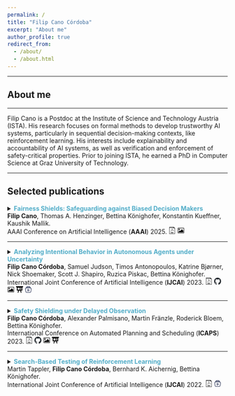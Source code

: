 ```yaml
---
permalink: /
title: "Filip Cano Córdoba"
excerpt: "About me"
author_profile: true
redirect_from:
  - /about/
  - /about.html
---
```


---
<!-- 

# \*\*  NOW  \*\*

---

[Link](https://doi.org/10.24963/ijcai.2023/42) to the paper and slides that for my presentation happening now.
<a href="./../files/ijcai23-slides.pptx" style="text-decoration: none;">
<img src="./../images/slides-icon.svg" width=16em title="Slides"/>
</a>

--- -->


<!-- # \*\*  NOW  \*\*

---

I am currently in Krete, Greece, to present our paper
<strong>
[Formal XAI via Syntax-Guided Synthesis](https://filipcano.org/files/isola23-paper.pdf)
</strong>
in the conference AISoLA 2023.

--- -->

<!-- # \*\*  NEW  \*\*
---
I was recently in Macao to present our paper
<strong>
[Analyzing Intentional Behavior in Autonomous Agents under Uncertainty](https://doi.org/10.24963/ijcai.2023/42)
</strong>
in the International Joint Conference of Artificial Intelligence (IJCAI). 

I also presented an extended abstract version of our paper 
<strong>
[Search-Based Testing of Reinforcement Learning](https://arxiv.org/abs/2205.04887)
</strong>
at the Joint AI Safety - Safe RL Workshop @ IJCAI'23.

---

<img src="./../files/ijcai23-poster-small.png" width="700px" title="poster"/>

<!-- <object data="./../files/ICAPS2023_Poster.pdf" type="application/pdf" width="700px" height="700px">
    <embed src="./../files/ICAPS2023_Poster.pdf">
        <p>This browser does not support PDFs. Please download the PDF to view it: <a href="./../files/ICAPS2023_Poster.pdf">Download PDF</a>.</p>
    </embed>
</object>
-->

## About me

---

Filip Cano is a Postdoc at the Institute of Science and Technology Austria (ISTA). His research focuses on formal methods to develop trustworthy AI systems, particularly in sequential decision-making contexts, like reinforcement learning. His interests include explainability and accountability of AI systems, as well as verification and enforcement of safety-critical properties. Prior to joining ISTA, he earned a PhD in Computer Science at Graz University of Technology.

<!-- Prior to joining TU Graz, he earned an MSc in Advanced Mathematics and Mathematical Engineering from BarcelonaTech in 2019. -->

---

## Selected publications



<details>
<summary> 
<strong style="color:#52adc8">Fairness Shields: Safeguarding against Biased Decision Makers</strong> <br>
 <strong>Filip Cano</strong>, Thomas A. Henzinger, Bettina Könighofer, Konstantin Kueffner, Kaushik Mallik.
<br>
AAAI Conference on Artificial Intelligence (<strong>AAAI</strong>) 2025.
<a href="https://ojs.aaai.org/index.php/AAAI/article/view/33719/35874"
style="text-decoration: none;">
<img src="./../images/pdf-svg.svg" width=16em title="pdf"/>
</a>
<a href="./../files/aaai25-poster.pdf" style="text-decoration: none;">
<img src="./../images/poster-icon.svg" width=16em title="Poster"/>
</a>
</summary>
<br>
<div style="margin-left: 2em">
<strong> Abstract: </strong>
As AI-based decision-makers increasingly influence decisions that affect humans, it is crucial to ensure their decisions are fair and unbiased. Most algorithms for fair decision-making provide probabilistic guarantees of fairness over the long run, not providing any guarantees at specific intervals, such as yearly or quarterly. In this paper, we introduce a novel neurosymbolic approach to guarantee fairness in every finite run through the use of a symbolic runtime enforcer called a *fairness shield*. The fairness shield monitors and minimally intervenes in the decision-maker’s decisions to ensure that fairness criteria are met either within a bounded horizon or periodically, while also minimizing the costs associated with such interventions as specified by a given cost function. Given a distribution over future decisions and their costs, we present algorithms to compute fairness shields by solving a bounded-horizon optimal control problem. We present synthesis algorithms for four types of fairness shields, each tailored to different operational settings. Our empirical evaluation demonstrates the effectiveness of these shields in ensuring fairness while maintaining cost efficiency across various scenarios.
<br>
<br>
</div>
</details>


---

<details>
<summary> 
<strong style="color:#52adc8">Analyzing Intentional Behavior in Autonomous Agents under Uncertainty</strong> <br>
<strong>Filip Cano Córdoba</strong>, Samuel Judson, Timos Antonopoulos, Katrine Bjørner, Nick Shoemaker, Scott J. Shapiro, Ruzica Piskac, Bettina Könighofer.
<br>
International Joint Conference of Artificial Intelligence (<strong>IJCAI</strong>) 2023.
<a href="https://www.ijcai.org/proceedings/2023/0042.pdf"
style="text-decoration: none;">
<img src="./../images/pdf-svg.svg" width=16em title="pdf"/>
</a>
<a href="https://github.com/filipcano/intentional-autonomous-agents" style="text-decoration: none;">
<img src="./../images/github-icon.svg" width=16em title="Repository"/>
</a>
<a href="./../files/ijcai23-poster.pdf" style="text-decoration: none;">
<img src="./../images/poster-icon.svg" width=16em title="Poster"/>
</a>
<a href="./../files/ijcai23-slides.pptx" style="text-decoration: none;">
<img src="./../images/slides-icon.svg" width=16em title="Slides"/>
</a>
<a href="https://recorder-v3.slideslive.com/?share=84865&s=0c054fdc-adfd-4ef6-8302-5a3f3710089b" style="text-decoration: none;">
<img src="./../images/video-icon.svg" width=16em title="Talk recording"/>
</a>
</summary>
<br>
<div style="margin-left: 2em">
<strong> Abstract: </strong>
Principled accountability for autonomous decision-making in uncertain environments requires distinguishing intentional outcomes from negligent designs from actual accidents. We propose analyzing the behavior of autonomous agents through a quantitative measure of the evidence of intentional behavior. We model an uncertain environment as a Markov Decision Process (MDP). For a given scenario, we rely on probabilistic model checking to compute the ability of the agent to influence reaching a certain event. We call this the scope of agency. We say that there is evidence of intentional behavior if the scope of agency is high and the decisions of the agent are close to being optimal for reaching the event. Our method applies counterfactual reasoning to automatically generate relevant scenarios that can be analyzed to increase the confidence of our assessment. In a case study, we show how our method can distinguish between 'intentional' and 'accidental' traffic collisions.
<br>
<br>
<details><summary>BibTex:</summary>
<pre>
@inproceedings{canocordoba2023analyzing,
  title={Analyzing Intentional Behavior in Autonomous Agents under Uncertainty},
  author={Cano C{\'o}rdoba, Filip and Judson, Samuel and Antonopoulos, Timos and Bj{\o}rner, Katrine and Shoemaker, Nicholas and Shapiro, Scott J and Piskac, Ruzica and K{\"o}nighofer, Bettina},
  booktitle = {Proceedings of the Thirty-Second International Joint Conference on Artificial Intelligence, {IJCAI} 2023},
  year={2023}
}

</pre>
</details>
</div>
</details>

---

<details>
<summary> 
<strong style="color:#52adc8">Safety Shielding under Delayed Observation</strong> <br>
<strong>Filip Cano Córdoba</strong>, Alexander Palmisano, Martin Fränzle, Roderick Bloem, Bettina Könighofer. 
<br>
International Conference on Automated Planning and Scheduling (<strong>ICAPS</strong>) 2023.
<a href="https://ojs.aaai.org/index.php/ICAPS/article/view/27181/26954" style="text-decoration: none;">
<img src="./../images/pdf-svg.svg" width=16em title="pdf"/>
</a>
<a href="https://github.com/filipcano/safety-shields-delayed" style="text-decoration: none;">
<img src="./../images/github-icon.svg" width=16em title="Repository"/>
</a>
<a href="./../files/icaps23-poster.pdf" style="text-decoration: none;">
<img src="./../images/poster-icon.svg" width=16em title="Poster"/>
</a>
<a href="./../files/icaps23-slides.pptx" style="text-decoration: none;">
<img src="./../images/slides-icon.svg" width=16em title="Slides"/>
</a>
</summary>
<br>
<div style="margin-left: 2em">
<strong> Abstract: </strong>
Agents operating in physical environments need to be able to handle delays in the input and output signals since neither data transmission nor sensing or actuating the environment are instantaneous. Shields are correct-by-construction runtime enforcers that guarantee safe execution by correcting any action that may cause a violation of a formal safety specification. Besides providing safety guarantees, shields should interfere minimally with the agent. Therefore, shields should pick the safe corrective actions in such a way that future interferences are most likely minimized. Current shielding approaches do not consider possible delays in the input signals in their safety analyses. In this paper, we address this issue. We propose synthesis algorithms to compute delay-resilient shields that guarantee safety under worst-case assumptions on the delays of the input signals. We also introduce novel heuristics for deciding between multiple corrective actions, designed to minimize future shield interferences caused by delays. As a further contribution, we present the first integration of shields in a realistic driving simulator. We implemented our delayed shields in the driving simulator Carla. We shield potentially unsafe autonomous driving agents in different safety-critical scenarios and show the effect of delays on the safety analysis.
<br>
<br>
<details><summary>BibTex:</summary>
<pre>
@article{Cano2023, 
  title={Safety Shielding under Delayed Observation}, 
  author={Cano Córdoba, Filip and Palmisano, Alexander and Fränzle, Martin and Bloem, Roderick and Könighofer, Bettina}, 
  journal={Proceedings of the International Conference on Automated Planning and Scheduling}, 
  volume={33},  
  number={1}, 
  pages={80-85},
  year={2023}
}

</pre>
</details>
</div>
</details>

---

<details>
<summary> 
<strong style="color:#52adc8">Search-Based Testing of Reinforcement Learning</strong> <br>
Martin Tappler, <strong>Filip Cano Córdoba</strong>, Bernhard K. Aichernig, Bettina Könighofer. 
<br>
International Joint Conference of Artificial Intelligence (<strong>IJCAI</strong>) 2022.
<a href="https://www.ijcai.org/proceedings/2022/0072.pdf" style="text-decoration: none;">
<img src="./../images/pdf-svg.svg" width=16em title="pdf"/>
</a>
<a href="https://slideslive.com/38985048/searchbased-testing-of-reinforcement-learning" style="text-decoration: none;">
<img src="./../images/video-icon.svg" width=16em title="Talk recording"/>
</a>
</summary>
<br>
<div style="margin-left: 2em">
<strong> Abstract: </strong>
Evaluation of deep reinforcement learning (RL) is inherently challenging. Especially the opaqueness of learned policies and the stochastic nature of both agents and environments make testing the behavior of deep RL agents difficult. We present a search-based testing framework that enables a wide range of novel analysis capabilities for evaluating the safety and performance of deep RL agents. For safety testing, our framework utilizes a search algorithm that searches for a reference trace that solves the RL task. The backtracking states of the search, called boundary states, pose safety-critical situations. We create safety test-suites that evaluate how well the RL agent escapes safety-critical situations near these boundary states. For robust performance testing, we create a diverse set of traces via fuzz testing. These fuzz traces are used to bring the agent into a wide variety of potentially unknown states from which the average performance of the agent is compared to the average performance of the fuzz traces. We apply our search-based testing approach on RL for Nintendo's Super Mario Bros.

<br>
<br>
<details><summary>BibTex:</summary>
<pre>
@inproceedings{ijcai2022p0072,
  title     = {Search-Based Testing of Reinforcement Learning},
  author    = {Tappler, Martin and Cano Córdoba, Filip and Aichernig, Bernhard K. and Könighofer, Bettina},
  booktitle = {Proceedings of the Thirty-First International Joint Conference on
               Artificial Intelligence, {IJCAI-22}},
  publisher = {International Joint Conferences on Artificial Intelligence Organization},
  editor    = {Lud De Raedt},
  pages     = {503--510},
  year      = {2022},
  month     = {7},
  note      = {Main Track},
  doi       = {10.24963/ijcai.2022/72},
  url       = {https://doi.org/10.24963/ijcai.2022/72},
}

</pre>
</details>
</div>
</details>
